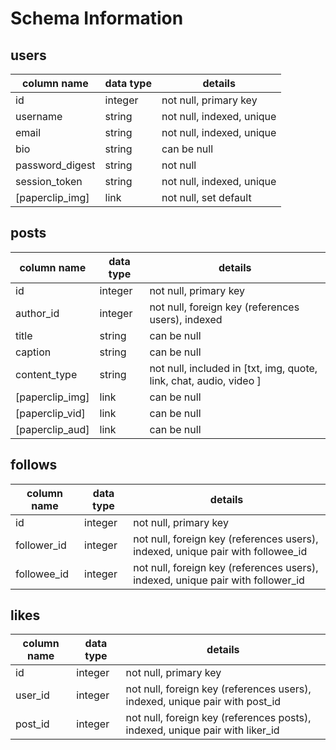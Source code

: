 # Schema Information

## users
column name     | data type | details
----------------|-----------|-----------------------
id              | integer   | not null, primary key
username        | string    | not null, indexed, unique
email           | string    | not null, indexed, unique
bio             | string    | can be null
password_digest | string    | not null
session_token   | string    | not null, indexed, unique
[paperclip_img] | link      | not null, set default

## posts
column name     | data type | details
----------------|-----------|-----------------------
id              | integer   | not null, primary key
author_id       | integer   | not null, foreign key (references users), indexed
title           | string    | can be null
caption         | string    | can be null
content_type    | string    | not null, included in [txt, img, quote, link, chat, audio, video ]
[paperclip_img] | link      | can be null
[paperclip_vid] | link      | can be null
[paperclip_aud] | link      | can be null

## follows
column name | data type | details
------------|-----------|-----------------------
id          | integer   | not null, primary key
follower_id | integer   | not null, foreign key (references users), indexed, unique pair with followee_id
followee_id | integer   | not null, foreign key (references users), indexed, unique pair with follower_id

## likes
column name | data type | details
------------|-----------|-----------------------
id          | integer   | not null, primary key
user_id    | integer   | not null, foreign key (references users), indexed, unique pair with post_id
post_id     | integer   | not null, foreign key (references posts), indexed, unique pair with liker_id
